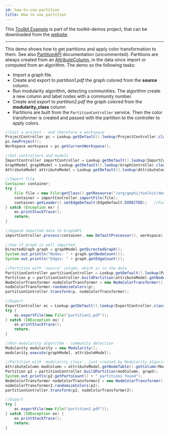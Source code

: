 ```yaml
---
id: how-to-use-partition
title: How to use partition
---
```


This [Toolkit Example](/Toolkit/how-to-build-the-toolkit) is part of the toolkit-demos project, that can be downloaded from the [website](http://gephi.org/toolkit).

***

This demo shows how to get partitions and apply color transformation to them. See also [PartitionAPI](http://gephi.org/docs/api/org/gephi/partition/api/package-summary.html) documentation (uncommented).
Partitions are always created from an [AttributeColumn](http://gephi.org/docs/api/org/gephi/data/attributes/api/AttributeColumn.html), in the data since import or computed from an algorithm. The demo so the following tasks:
* Import a graph file.
* Create and export to *partition1.pdf* the graph colored from the **source** column.
* Run modularity algorithm, detecting communities. The algorithm create a new column and label nodes with a community number.
* Create and export to *partition2.pdf* the graph colored from the **modularity_class** column
* Partitions are built from the `PartitionController` service. Then the color transformer is created and passed with the partition to the controller to apply colors.

```java
//Init a project - and therefore a workspace
ProjectController pc = Lookup.getDefault().lookup(ProjectController.class);
pc.newProject();
Workspace workspace = pc.getCurrentWorkspace();
 
//Get controllers and models
ImportController importController = Lookup.getDefault().lookup(ImportController.class);
GraphModel graphModel = Lookup.getDefault().lookup(GraphController.class).getModel();
AttributeModel attributeModel = Lookup.getDefault().lookup(AttributeController.class).getModel();
 
//Import file
Container container;
try {
    File file = new File(getClass().getResource("/org/gephi/toolkit/demos/resources/polblogs.gml").toURI());
    container = importController.importFile(file);
    container.getLoader().setEdgeDefault(EdgeDefault.DIRECTED);   //Force DIRECTED
} catch (Exception ex) {
    ex.printStackTrace();
    return;
}
 
//Append imported data to GraphAPI
importController.process(container, new DefaultProcessor(), workspace);
 
//See if graph is well imported
DirectedGraph graph = graphModel.getDirectedGraph();
System.out.println("Nodes: " + graph.getNodeCount());
System.out.println("Edges: " + graph.getEdgeCount());
 
//Partition with 'source' column, which is in the data
PartitionController partitionController = Lookup.getDefault().lookup(PartitionController.class);
Partition p = partitionController.buildPartition(attributeModel.getNodeTable().getColumn("source"), graph);
NodeColorTransformer nodeColorTransformer = new NodeColorTransformer();
nodeColorTransformer.randomizeColors(p);
partitionController.transform(p, nodeColorTransformer);
 
//Export
ExportController ec = Lookup.getDefault().lookup(ExportController.class);
try {
    ec.exportFile(new File("partition1.pdf"));
} catch (IOException ex) {
    ex.printStackTrace();
    return;
}
 
//Run modularity algorithm - community detection
Modularity modularity = new Modularity();
modularity.execute(graphModel, attributeModel);
 
//Partition with 'modularity_class', just created by Modularity algorithm
AttributeColumn modColumn = attributeModel.getNodeTable().getColumn(Modularity.MODULARITY_CLASS);
Partition p2 = partitionController.buildPartition(modColumn, graph);
System.out.println(p2.getPartsCount() + " partitions found");
NodeColorTransformer nodeColorTransformer2 = new NodeColorTransformer();
nodeColorTransformer2.randomizeColors(p2);
partitionController.transform(p2, nodeColorTransformer2);
 
//Export
try {
    ec.exportFile(new File("partition2.pdf"));
} catch (IOException ex) {
    ex.printStackTrace();
    return;
}
```